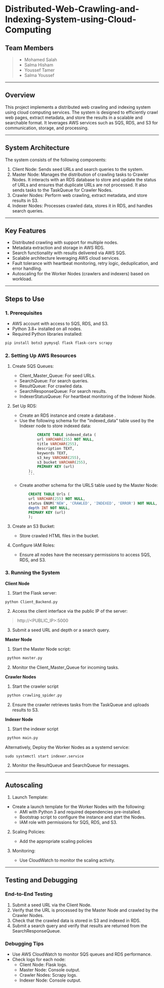 # Distributed-Web-Crawling-and-Indexing-System-using-Cloud-Computing
## Team Members
> - Mohamed Salah
> - Salma Hisham
> - Youssef Tamer
> - Salma Youssef

-----

## Overview

This project implements a distributed web crawling and indexing system using cloud computing services. The system is designed to efficiently crawl web pages, extract metadata, and store the results in a scalable and searchable format. It leverages AWS services such as SQS, RDS, and S3 for communication, storage, and processing.

----

## System Architecture
The system consists of the following components:

1. Client Node: Sends seed URLs and search queries to the system.
2. Master Node: Manages the distribution of crawling tasks to Crawler Nodes. It interacts with an RDS database to store and update the status of URLs and ensures that duplicate URLs are not processed. It also sends tasks to the TaskQueue for Crawler Nodes.
3. Crawler Nodes: Perform web crawling, extract metadata, and store results in S3.
4. Indexer Nodes: Processes crawled data, stores it in RDS, and handles search queries.

---

## Key Features
- Distributed crawling with support for multiple nodes.
- Metadata extraction and storage in AWS RDS.
- Search functionality with results delivered via AWS SQS.
- Scalable architecture leveraging AWS cloud services.
- Fault tolerance with heartbeat monitoring, retry logic, deduplication, and error handling.
- Autoscaling for the Worker Nodes (crawlers and indexers) based on workload.

***

## Steps to Use
### 1. Prerequisites

- AWS account with access to SQS, RDS, and S3.
- Python 3.8+ installed on all nodes.
- Required Python libraries installed:

```bash
pip install boto3 pymysql flask flask-cors scrapy 
```

### 2. Setting Up AWS Resources

1. Create SQS Queues:

    - Client_Master_Queue: For seed URLs.
    - SearchQueue: For search queries.
    - ResultQueue: For crawled data.
    - SearchResponseQueue: For search results.
    - IndexerStatusQueue: For heartbeat monitoring of the Indexer Node.

2. Set Up RDS:

    - Create an RDS instance and create a database .
    - Use the following schema for the "indexed_data" table used by the Indexer node to store indexed data:
        ```SQL 
                CREATE TABLE indexed_data (
                url VARCHAR(255) NOT NULL,
                title VARCHAR(255),
                description TEXT,
                keywords TEXT,
                s3_key VARCHAR(255),
                s3_bucket VARCHAR(255),
                PRIMARY KEY (url)
            ); 
            ```
    - Create another schema for the URLS table used by the Master Node:
        ```SQL
            CREATE TABLE Urls (
            url VARCHAR(255) NOT NULL,
            status ENUM('NEW', 'CRAWLED', 'INDEXED', 'ERROR') NOT NULL,
            depth INT NOT NULL,
            PRIMARY KEY (url)
            );
        ```

3. Create an S3 Bucket:

    - Store crawled HTML files in the bucket.

4. Configure IAM Roles:

    - Ensure all nodes have the necessary permissions to access SQS, RDS, and S3.

### 3. Running the System

**Client Node**
1. Start the Flask server:
```python
python Client_Backend.py 
```
2. Access the client interface via the public IP of the server:
> http://<PUBLIC_IP>:5000
3. Submit a seed URL and depth or a search query.

**Master Node**
1. Start the Master Node script:
```python
 python master.py
```
2. Monitor the Client_Master_Queue for incoming tasks.

**Crawler Nodes**
1. Start the crawler script
```python
 python crawling_spider.py
```
2. Ensure the crawler retrieves tasks from the TaskQueue and uploads results to S3.

**Indexer Node**
1. Start the indexer script
```python
 python main.py
```

Alternatively, Deploy the Worker Nodes as a systemd service:
```linux
sudo systemctl start indexer.service
```

2. Monitor the ResultQueue and SearchQueue for messages.

***

## Autoscaling 
1. Launch Template:
- Create a launch template for the Worker Nodes with the following:
    - AMI with Python 3 and required dependencies pre-installed.
    - Bootstrap script to configure the instance and start the Nodes.
    - IAM role with permissions for SQS, RDS, and S3.

2. Scaling Policies:

    - Add the appropriate scaling policies

3. Monitoring:

    - Use CloudWatch to monitor the scaling activity.

***

## Testing and Debugging
### End-to-End Testing
1. Submit a seed URL via the Client Node.
2. Verify that the URL is processed by the Master Node and crawled by the Crawler Nodes.
3. Check that the crawled data is stored in S3 and indexed in RDS.
4. Submit a search query and verify that results are returned from the SearchResponseQueue.

### Debugging Tips
- Use AWS CloudWatch to monitor SQS queues and RDS performance.
- Check logs for each node:
    - Client Node: Flask logs.
    - Master Node: Console output.
    - Crawler Nodes: Scrapy logs.
    - Indexer Node: Console output.

<!-- *** -->
<!-- ## Data Flow Diagram

![Data Flow Diagram](/.images/DataFlow.png) -->
